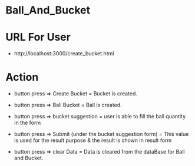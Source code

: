 # Ball_And_Bucket

# URL For User

- http://localhost:3000/create_bucket.html

# Action 
- button press => Create Bucket = Bucket is created.

- button press => Ball Bucket = Ball is created.

- button press => bucket suggestion = user is able to fill the ball quantity in the form

- button press => Submit (under the bucket suggestion form) = This value is used for the result purpose & the result is shown in result form

- button press => clear Data = Data is cleared from the dataBase for Ball and Bucket.